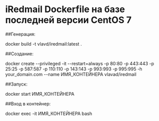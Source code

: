 # iRedmail Dockerfile на базе последней версии CentOS 7

##Генерация:

  docker build -t vlavd/iredmail:latest .

##Создание:

  docker create --privileged -it --restart=always -p 80:80 -p 443:443 -p 25:25 -p 587:587 -p 110:110 -p 143:143 -p 993:993 -p 995:995 -h your_domain.com --name ИМЯ_КОНТЕЙНЕРА vlavad/iredmail

##Запуск:

  docker start ИМЯ_КОНТЕЙНЕРА

##Вход в контейнер:

  docker exec -it ИМЯ_КОНТЕЙНЕРА bash
